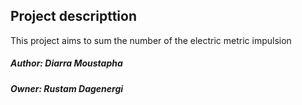 ## Project descripttion
<p>This project aims to sum the number of the electric metric impulsion</p>
<h5><strrong>Author: Diarra Moustapha</strrong></h5>
<h5><strrong>Owner: Rustam Dagenergi</strrong></h5>
